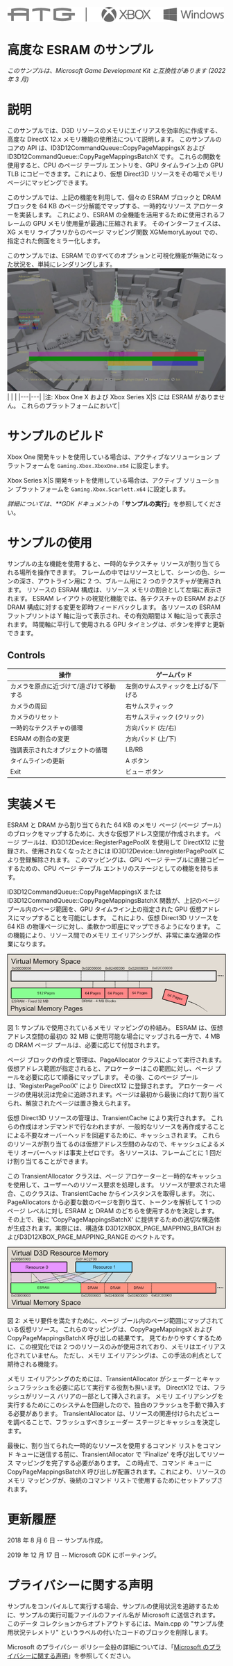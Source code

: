![](./media/image1.png)

# 高度な ESRAM のサンプル

*このサンプルは、Microsoft Game Development Kit と互換性があります (2022 年 3 月)*

# 説明

このサンプルでは、D3D リソースのメモリにエイリアスを効率的に作成する、高度な DirectX 12.x メモリ機能の使用法について説明します。 このサンプルのコアの API は、ID3D12CommandQueue::CopyPageMappingsX および ID3D12CommandQueue::CopyPageMappingsBatchX です。 これらの関数を使用すると、CPU のページ テーブル エントリを、GPU タイムライン上の GPU TLB にコピーできます。これにより、仮想 Direct3D リソースをその場でメモリ ページにマッピングできます。

このサンプルでは、上記の機能を利用して、個々の ESRAM ブロックと DRAM ブロックを 64 KB のページ分解能でマップする、一時的なリソース アロケーターを実装します。 これにより、ESRAM の全機能を活用するために使用されるフレームの GPU メモリ使用量が最適に圧縮されます。 そのインターフェイスは、XG メモリ ライブラリからのページ マッピング関数 XGMemoryLayout での、指定された側面をミラー化します。

このサンプルでは、ESRAM でのすべてのオプションと可視化機能が無効になった状況を、単純にレンダリングします。 ![](./media/image2.jpeg)
| | |
|---|---|
|注: Xbox One X および Xbox Series X|S には ESRAM がありません。 これらのプラットフォームにおいて|


# サンプルのビルド

Xbox One 開発キットを使用している場合は、アクティブなソリューション プラットフォームを `Gaming.Xbox.XboxOne.x64` に設定します。

Xbox Series X|S 開発キットを使用している場合は、アクティブ ソリューション プラットフォームを `Gaming.Xbox.Scarlett.x64` に設定します。

*詳細については、**GDK ドキュメント*の「__サンプルの実行__」を参照してください。

# サンプルの使用

サンプルの主な機能を使用すると、一時的なテクスチャ リソースが割り当てられる場所を操作できます。 フレームの中ではリソースとして、シーンの色、シーンの深さ、アウトライン用に 2 つ、ブルーム用に 2 つのテクスチャが使用されます。 リソースの ESRAM 構成は、リソース メモリの割合として左端に表示されます。 ESRAM レイアウトの視覚化機能では、各テクスチャの ESRAM および DRAM 構成に対する変更を即時フィードバックします。 各リソースの ESRAM フットプリントは Y 軸に沿って表示され、その有効期間は X 軸に沿って表示されます。 時間軸に平行して使用される GPU タイミングは、ボタンを押すと更新できます。

## Controls

| 操作 | ゲームパッド |
|---|---|
| カメラを原点に近づけて/遠ざけて移動する | 左側のサムスティックを上げる/下げる |
| カメラの周回 | 右サムスティック |
| カメラのリセット | 右サムスティック (クリック) |
| 一時的なテクスチャの循環 | 方向パッド (左/右) |
| ESRAM の割合の変更 | 方向パッド (上/下) |
| 強調表示されたオブジェクトの循環 | LB/RB |
| タイムラインの更新 | A ボタン |
| Exit | ビュー ボタン |

# 実装メモ

ESRAM と DRAM から割り当てられた 64 KB のメモリ ページ (ページ プール) のブロックをマップするために、大きな仮想アドレス空間が作成されます。 ページ プールは、ID3D12Device::RegisterPagePoolX を使用して DirectX12 に登録され、使用されなくなったときには ID3D12Device::UnregisterPagePoolX により登録解除されます。 このマッピングは、GPU ページ テーブルに直接コピーするための、CPU ページ テーブル エントリのステージとしての機能を持ちます。

ID3D12CommandQueue::CopyPageMappingsX または ID3D12CommandQueue::CopyPageMappingsBatchX 関数が、上記のページ プール内のページ範囲を、GPU タイムライン上の指定された GPU 仮想アドレスにマップすることを可能にします。 これにより、仮想 Direct3D リソースを 64 KB の物理ページに対し、柔軟かつ即座にマップできるようになります。 この機能により、リソース間でのメモリ エイリアシングが、非常に楽な通常の作業になります。

![](./media/image3.png)

図 1: サンプルで使用されているメモリ マッピングの枠組み。 ESRAM は、仮想アドレス空間の最初の 32 MB に使用可能な場合にマップされる一方で、4 MB の DRAM ページ プールは、必要に応じて付加されます。

ページ ブロックの作成と管理は、PageAllocator クラスによって実行されます。 仮想アドレス範囲が指定されると、アロケーターはこの範囲に対し、ページ プールを必要に応じて順番にマップします。 その後、このページ プールは、'RegisterPagePoolX' により DirectX12 に登録されます。 アロケーター ページの使用状況は完全に追跡されます。ページは最初から最後に向けて割り当てられ、解放されたページは置き換えられます。

仮想 Direct3D リソースの管理は、TransientCache により実行されます。 これらの作成はオンデマンドで行なわれますが、一般的なリソースを再作成することによる不要なオーバーヘッドを回避するために、キャッシュされます。 これらのリソースが割り当てるのは仮想アドレス空間のみなので、キャッシュによるメモリ オーバーヘッドは事実上ゼロです。 各リソースは、フレームごとに 1 回だけ割り当てることができます。

この TransientAllocator クラスは、ページ アロケーターと一時的なキャッシュを使用して、ユーザーへのリソース要求を処理します。 リソースが要求された場合、このクラスは、TransientCache からインスタンスを取得します。 次に、PageAllocators から必要な数のページを割り当て、トークンを解析して 1 つのページ レベルに対し ESRAM と DRAM のどちらを使用するかを決定します。 その上で、後に 'CopyPageMappingsBatchX' に提供するための適切な構造体が生成されます。実際には、構造体 D3D12XBOX_PAGE_MAPPING_BATCH およびD3D12XBOX_PAGE_MAPPING_RANGE のベクトルです。

![サンプルのスクリーンショット](./media/image4.png)

図 2: メモリ要件を満たすために、ページ プール内のページ範囲にマップされている仮想リソース。 これらのマッピングは、CopyPageMappingsX および CopyPageMappingsBatchX 呼び出しの結果です。 見てわかりやすくするために、この視覚化では 2 つのリソースのみが使用されており、メモリはエイリアス化されていません。 ただし、メモリ エイリアシングは、この手法の利点として期待される機能す。

メモリ エイリアシングのためには、TransientAllocator がシェーダーとキャッシュフラッシュを必要に応じて実行する役割も担います。 DirectX12 では、フラッシュがリソース バリアの一部として挿入されます。 メモリ エイリアシングを実行するためにこのシステムを回避したので、独自のフラッシュを手動で挿入する必要があります。 TransientAllocator は、リソースの関連付けられたビューを調べることで、フラッシュすべきシェーダー ステージとキャッシュを決定します。

最後に、割り当てられた一時的なリソースを使用するコマンド リストをコマンド キューに送信する前に、TransientAllocator で 'Finalize' を呼び出してリソース マッピングを完了する必要があります。 この時点で、コマンド キューに CopyPageMappingsBatchX 呼び出しが配置されます。これにより、リソースのメモリ マッピングが、後続のコマンド リストで使用するためにセットアップされます。

# 更新履歴

2018 年 8 月 6 日 -- サンプル作成。

2019 年 12 月 17 日 -- Microsoft GDK にポーティング。

# プライバシーに関する声明

サンプルをコンパイルして実行する場合、サンプルの使用状況を追跡するために、サンプルの実行可能ファイルのファイル名が Microsoft に送信されます。 このデータ コレクションからオプトアウトするには、Main.cpp の "サンプル使用状況テレメトリ" というラベルの付いたコードのブロックを削除します。

Microsoft のプライバシー ポリシー全般の詳細については、「[Microsoft のプライバシーに関する声明](https://privacy.microsoft.com/en-us/privacystatement/)」を参照してください。


